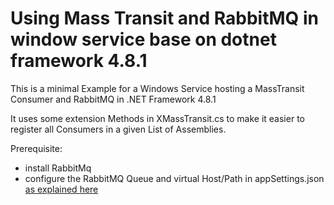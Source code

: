 # Using Mass Transit and RabbitMQ in window service base on dotnet framework 4.8.1
This is a minimal Example for a Windows Service hosting a MassTransit Consumer and RabbitMQ in .NET Framework 4.8.1

It uses some extension Methods in XMassTransit.cs to make it easier 
to register all Consumers in a given List of Assemblies. 

Prerequisite:
* install RabbitMq  
* configure the RabbitMQ Queue and virtual Host/Path in appSettings.json [as explained here](https://masstransit-project.com/usage/transports/rabbitmq.html#configuration)

